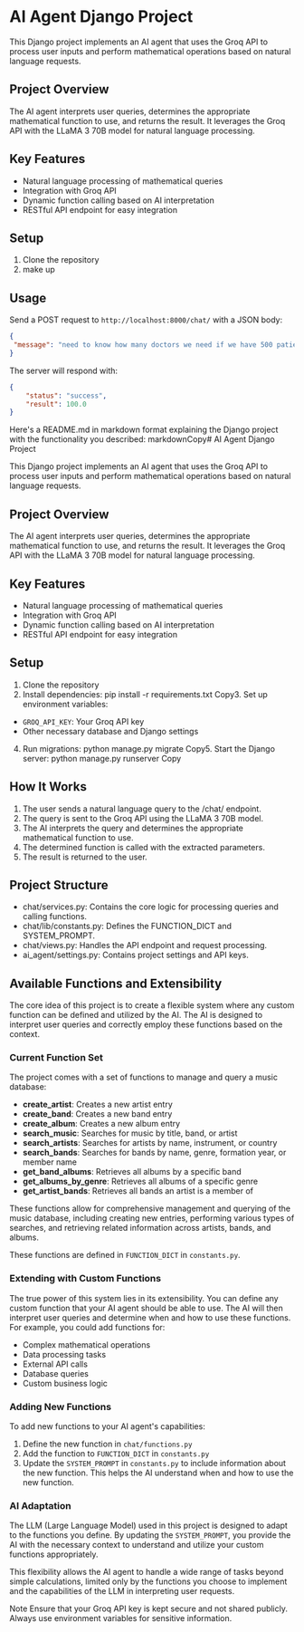 # AI Agent Django Project

This Django project implements an AI agent that uses the Groq API to process user inputs and perform mathematical operations based on natural language requests.

## Project Overview

The AI agent interprets user queries, determines the appropriate mathematical function to use, and returns the result. It leverages the Groq API with the LLaMA 3 70B model for natural language processing.

## Key Features

- Natural language processing of mathematical queries
- Integration with Groq API
- Dynamic function calling based on AI interpretation
- RESTful API endpoint for easy integration

## Setup

1. Clone the repository
2. make up


## Usage

Send a POST request to `http://localhost:8000/chat/` with a JSON body:

```json
{
 "message": "need to know how many doctors we need if we have 500 patients and a doctor can attend 5 patients"
}
```
The server will respond with:
```json
{
    "status": "success",
    "result": 100.0
}
```

Here's a README.md in markdown format explaining the Django project with the functionality you described:
markdownCopy# AI Agent Django Project

This Django project implements an AI agent that uses the Groq API to process user inputs and perform mathematical operations based on natural language requests.

## Project Overview

The AI agent interprets user queries, determines the appropriate mathematical function to use, and returns the result. It leverages the Groq API with the LLaMA 3 70B model for natural language processing.

## Key Features

- Natural language processing of mathematical queries
- Integration with Groq API
- Dynamic function calling based on AI interpretation
- RESTful API endpoint for easy integration

## Setup

1. Clone the repository
2. Install dependencies:
pip install -r requirements.txt
Copy3. Set up environment variables:
- `GROQ_API_KEY`: Your Groq API key
- Other necessary database and Django settings

4. Run migrations:
python manage.py migrate
Copy5. Start the Django server:
python manage.py runserver
Copy

## How It Works

1. The user sends a natural language query to the /chat/ endpoint.
2. The query is sent to the Groq API using the LLaMA 3 70B model.
3. The AI interprets the query and determines the appropriate mathematical function to use.
4. The determined function is called with the extracted parameters.
5. The result is returned to the user.

## Project Structure

- chat/services.py: Contains the core logic for processing queries and calling functions.
- chat/lib/constants.py: Defines the FUNCTION_DICT and SYSTEM_PROMPT.
- chat/views.py: Handles the API endpoint and request processing.
- ai_agent/settings.py: Contains project settings and API keys.

## Available Functions and Extensibility

The core idea of this project is to create a flexible system where any custom function can be defined and utilized by the AI. The AI is designed to interpret user queries and correctly employ these functions based on the context.

### Current Function Set

The project comes with a set of functions to manage and query a music database:

- **create_artist**: Creates a new artist entry
- **create_band**: Creates a new band entry
- **create_album**: Creates a new album entry
- **search_music**: Searches for music by title, band, or artist
- **search_artists**: Searches for artists by name, instrument, or country
- **search_bands**: Searches for bands by name, genre, formation year, or member name
- **get_band_albums**: Retrieves all albums by a specific band
- **get_albums_by_genre**: Retrieves all albums of a specific genre
- **get_artist_bands**: Retrieves all bands an artist is a member of

These functions allow for comprehensive management and querying of the music database, including creating new entries, performing various types of searches, and retrieving related information across artists, bands, and albums.

These functions are defined in `FUNCTION_DICT` in `constants.py`.

### Extending with Custom Functions

The true power of this system lies in its extensibility. You can define any custom function that your AI agent should be able to use. The AI will then interpret user queries and determine when and how to use these functions. For example, you could add functions for:

- Complex mathematical operations
- Data processing tasks
- External API calls
- Database queries
- Custom business logic

### Adding New Functions

To add new functions to your AI agent's capabilities:

1. Define the new function in `chat/functions.py`
2. Add the function to `FUNCTION_DICT` in `constants.py`
3. Update the `SYSTEM_PROMPT` in `constants.py` to include information about the new function. This helps the AI understand when and how to use the new function.

### AI Adaptation

The LLM (Large Language Model) used in this project is designed to adapt to the functions you define. By updating the `SYSTEM_PROMPT`, you provide the AI with the necessary context to understand and utilize your custom functions appropriately.

This flexibility allows the AI agent to handle a wide range of tasks beyond simple calculations, limited only by the functions you choose to implement and the capabilities of the LLM in interpreting user requests.

Note
Ensure that your Groq API key is kept secure and not shared publicly. Always use environment variables for sensitive information.
